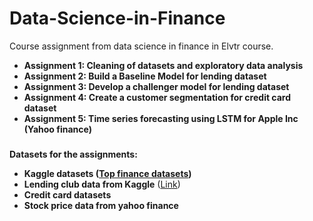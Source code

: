 # Data-Science-in-Finance
Course assignment from data science in finance in Elvtr course.

- **Assignment 1: Cleaning of datasets and exploratory data analysis** 
- **Assignment 2: Build a Baseline Model for lending dataset** 
- **Assignment 3: Develop a challenger model for lending dataset**
- **Assignment 4: Create a customer segmentation for credit card dataset**
- **Assignment 5: Time series forecasting using LSTM for Apple Inc (Yahoo finance)** 

### 

**Datasets for the assignments:**
- **Kaggle datasets ([Top finance datasets](https://www.kaggle.com/discussions/general/447646))**
- **Lending club data from Kaggle**
([Link](https://www.kaggle.com/code/faressayah/lending-club-loan-defaulters-prediction#%E2%9C%94%EF%B8%8F-Artificial-Neural-Networks-(ANNs)))
- **Credit card datasets**
- **Stock price data from yahoo finance**
